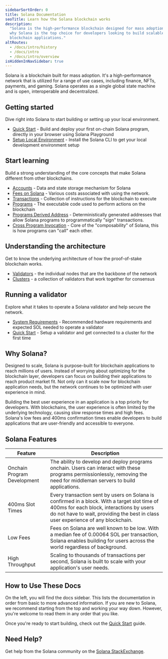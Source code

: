 ```yaml
---
sidebarSortOrder: 0
title: Solana Documentation
seoTitle: Learn how the Solana blockchain works
description:
  "Solana is the high-performance blockchain designed for mass adoption. Learn
  why Solana is the top choice for developers looking to build scalable
  blockchain applications."
altRoutes:
  - /docs/intro/history
  - /docs/intro
  - /docs/intro/overview
isHiddenInNavSidebar: true
---
```


Solana is a blockchain built for mass adoption. It's a high-performance network
that is utilized for a range of use cases, including finance, NFTs, payments,
and gaming. Solana operates as a single global state machine and is open,
interoperable and decentralized.

## Getting started

Dive right into Solana to start building or setting up your local environment.

- [Quick Start](/docs/intro/quick-start) - Build and deploy your first on-chain
  Solana program, directly in your browser using Solana Playground
- [Setup Local Environment](/docs/intro/installation) - Install the Solana CLI
  to get your local development environment setup

## Start learning

Build a strong understanding of the core concepts that make Solana different
from other blockchains.

- [Accounts](/docs/core/accounts) - Data and state storage mechanism for Solana
- [Fees on Solana](/docs/core/fees) - Various costs associated with using the
  network.
- [Transactions](/docs/core/transactions) - Collection of instructions for the
  blockchain to execute
- [Programs](/docs/core/programs) - The executable code used to perform actions
  on the blockchain
- [Programs Derived Address](/docs/core/pda) - Deterministically generated
  addresses that allow Solana programs to programmatically "sign" transactions.
- [Cross Program Invocation](/docs/core/cpi) - Core of the "composability" of
  Solana, this is how programs can "call" each other.

## Understanding the architecture

Get to know the underlying architecture of how the proof-of-stake blockchain
works.

- [Validators](https://docs.solanalabs.com/validator/anatomy) - the individual
  nodes that are the backbone of the network
- [Clusters](/docs/core/clusters) - a collection of validators that work
  together for consensus

## Running a validator

Explore what it takes to operate a Solana validator and help secure the network.

- [System Requirements](https://docs.solanalabs.com/operations/requirements) -
  Recommended hardware requirements and expected SOL needed to operate a
  validator
- [Quick Start](https://docs.solanalabs.com/operations/setup-a-validator) -
  Setup a validator and get connected to a cluster for the first time

## Why Solana?

Designed to scale, Solana is purpose-built for blockchain applications to reach
millions of users. Instead of worrying about optimizing for the blockchain
layer, developers can focus on building their applications to reach product
market fit. Not only can it scale now for blockchain application needs, but the
network continues to be optimized with user experience in mind.

Building the best user experience in an application is a top priority for
developers. With blockchains, the user experience is often limited by the
underlying technology, causing slow response times and high fees. Solana's low
fees and 400ms confirmation times enable developers to build applications that
are user-friendly and accessible to everyone.

## Solana Features

| Feature                     | Description                                                                                                                                                                                                                   |
| --------------------------- | ----------------------------------------------------------------------------------------------------------------------------------------------------------------------------------------------------------------------------- |
| Onchain Program Development | The ability to develop and deploy programs onchain. Users can interact with these programs permissionlessly, removing the need for middleman servers to build applications.                                                   |
| 400ms Slot Times            | Every transaction sent by users on Solana is confirmed in a block. With a target slot time of 400ms for each block, interactions by users do not have to wait, providing the best in class user experience of any blockchain. |
| Low Fees                    | Fees on Solana are well known to be low. With a median fee of 0.00064 SOL per transaction, Solana enables building for users across the world regardless of background.                                                       |
| High Throughput             | Scaling to thousands of transactions per second, Solana is built to scale with your application's user needs.                                                                                                                 |

## How to Use These Docs

On the left, you will find the docs sidebar. This lists the documentation in
order from basic to more advanced information. If you are new to Solana, we
recommend starting from the top and working your way down. However, you're
welcome to read them in any order that you like.

Once you're ready to start building, check out the
[Quick Start](/docs/intro/quick-start) guide.

## Need Help?

Get help from the Solana community on the
[Solana StackExchange](https://solana.stackexchange.com).
